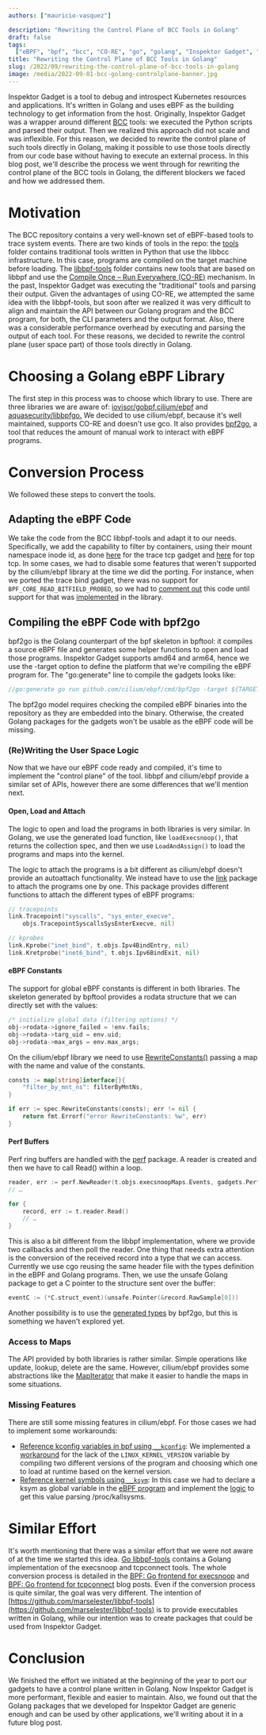 ```yaml
---
authors: ["mauricio-vasquez"]

description: "Rewriting the Control Plane of BCC Tools in Golang"
draft: false
tags:
  ["eBPF", "bpf", "bcc", "CO-RE", "go", "golang", "Inspektor Gadget", "gadget"]
title: "Rewriting the Control Plane of BCC Tools in Golang"
slug: /2022/09/rewriting-the-control-plane-of-bcc-tools-in-golang
image: /media/2022-09-01-bcc-golang-controlplane-banner.jpg
---
```


Inspektor Gadget is a tool to debug and introspect Kubernetes
resources and applications. It's written in Golang and uses eBPF as the
building technology to get information from the host. Originally,
Inspektor Gadget was a wrapper around different
[BCC](https://github.com/iovisor/bcc/) tools: we executed the Python
scripts and parsed their output. Then we realized this approach did not
scale and was inflexible. For this reason, we decided to rewrite the
control plane of such tools directly in Golang, making it possible to
use those tools directly from our code base without having to execute an
external process. In this blog post, we'll describe the process we went
through for rewriting the control plane of the BCC tools in Golang, the
different blockers we faced and how we addressed them.

# Motivation

The BCC repository contains a very well-known set of eBPF-based tools to
trace system events. There are two kinds of tools in the repo: the
[tools](https://github.com/iovisor/bcc/tree/master/tools) folder
contains traditional tools written in Python that use the libbcc
infrastructure. In this case, programs are compiled on the target
machine before loading. The
[libbpf-tools](https://github.com/iovisor/bcc/tree/master/libbpf-tools)
folder contains new tools that are based on libbpf and use the [Compile
Once – Run Everywhere
(CO-RE)](https://nakryiko.com/posts/bpf-portability-and-co-re/)
mechanism. In the past, Inspektor Gadget was executing the "traditional"
tools and parsing their output. Given the advantages of using CO-RE, we
attempted the same idea with the libbpf-tools, but soon after we
realized it was very difficult to align and maintain the API between our
Golang program and the BCC program, for both, the CLI parameters and the
output format. Also, there was a considerable performance overhead by
executing and parsing the output of each tool. For these reasons, we
decided to rewrite the control plane (user space part) of those tools
directly in Golang.

# Choosing a Golang eBPF Library

The first step in this process was to choose which library to use. There
are three libraries we are aware of:
[iovisor/gobpf,](https://github.com/iovisor/gobpf/)[cilium/ebpf](https://github.com/cilium/ebpf:)
and [aquasecurity/libbpfgo.](https://github.com/aquasecurity/libbpfgo)
We decided to use cilium/ebpf, because it's well maintained, supports
CO-RE and doesn't use gco. It also provides
[bpf2go](https://pkg.go.dev/github.com/cilium/ebpf/cmd/bpf2go), a tool
that reduces the amount of manual work to interact with eBPF programs.

# Conversion Process

We followed these steps to convert the tools.

## Adapting the eBPF Code

We take the code from the BCC libbpf-tools and adapt it to our needs.
Specifically, we add the capability to filter by containers, using their
mount namespace inode id, as done
[here](https://github.com/inspektor-gadget/inspektor-gadget/commit/2fe54795311647b89d3e17a69f885f051706b392)
for the trace tcp gadget and
[here](https://github.com/inspektor-gadget/inspektor-gadget/commit/5c1ee18715b60d5182e217e5d3ef61be8921f8dd)
for top tcp. In some cases, we had to disable some features that weren't
supported by the cilium/ebpf library at the time we did the porting. For
instance, when we ported the trace bind gadget, there was no support for
`BPF_CORE_READ_BITFIELD_PROBED`, so we had to [comment
out](https://github.com/inspektor-gadget/inspektor-gadget/commit/e07760daa99bd3517315cfb56c23ae214dab8d66)
this code until support for that was
[implemented](https://github.com/cilium/ebpf/pull/573) in the library.

## Compiling the eBPF Code with bpf2go

bpf2go is the Golang counterpart of the bpf skeleton in bpftool: it
compiles a source eBPF file and generates some helper functions to open
and load those programs. Inspektor Gadget supports amd64 and arm64,
hence we use the -target option to define the platform that we're
compiling the eBPF program for. The "go:generate" line to compile the
gadgets looks like:

```go
//go:generate go run github.com/cilium/ebpf/cmd/bpf2go -target ${TARGET} -cc clang execsnoop ./bpf/execsnoop.bpf.c -- I./bpf/ -I../../../../${TARGET}
```

The bpf2go model requires checking the compiled eBPF binaries into the
repository as they are embedded into the binary. Otherwise, the created
Golang packages for the gadgets won't be usable as the eBPF code will be
missing.

### (Re)Writing the User Space Logic

Now that we have our eBPF code ready and compiled, it's time to
implement the "control plane" of the tool. libbpf and cilium/ebpf
provide a similar set of APIs, however there are some differences that
we'll mention next.

#### Open, Load and Attach

The logic to open and load the programs in both libraries is very
similar. In Golang, we use the generated load function, like
`loadExecsnoop()`, that returns the collection spec, and then we use
`LoadAndAssign()` to load the programs and maps into the kernel.

The logic to attach the programs is a bit different as cilium/ebpf
doesn't provide an autoattach functionality. We instead have to use the
[link](https://pkg.go.dev/github.com/cilium/ebpf/link) package to attach
the programs one by one. This package provides different functions to
attach the different types of eBPF programs:

```go
// tracepoints
link.Tracepoint("syscalls", "sys_enter_execve",
	objs.TracepointSyscallsSysEnterExecve, nil)

// kprobes
link.Kprobe("inet_bind", t.objs.Ipv4BindEntry, nil)
link.Kretprobe("inet6_bind", t.objs.Ipv6BindExit, nil)
```

#### eBPF Constants

The support for global eBPF constants is different in both libraries. The skeleton generated by bpftool provides a rodata structure that we can directly set with the values:

```c
/* initialize global data (filtering options) */
obj->rodata->ignore_failed = !env.fails;
obj->rodata->targ_uid = env.uid;
obj->rodata->max_args = env.max_args;
```

On the cilium/ebpf library we need to use
[RewriteConstants()](https://pkg.go.dev/github.com/cilium/ebpf#CollectionSpec.RewriteConstants)
passing a map with the name and value of the constants.

```go
consts := map[string]interface{}{
	"filter_by_mnt_ns": filterByMntNs,
}

if err := spec.RewriteConstants(consts); err != nil {
	return fmt.Errorf("error RewriteConstants: %w", err)
}
```

#### Perf Buffers

Perf ring buffers are handled with the
[perf](https://pkg.go.dev/github.com/cilium/ebpf/perf) package. A reader
is created and then we have to call Read() within a loop.

```go
reader, err := perf.NewReader(t.objs.execsnoopMaps.Events, gadgets.PerfBufferPages*os.Getpagesize())
// …

for {
	record, err := t.reader.Read()
	// …
}
```

This is also a bit different from the libbpf implementation, where we
provide two callbacks and then poll the reader. One thing that needs
extra attention is the conversion of the received record into a type
that we can access. Currently we use cgo reusing the same header file
with the types definition in the eBPF and Golang programs. Then, we use
the unsafe Golang package to get a C pointer to the structure sent over
the buffer:

```go
eventC := (*C.struct_event)(unsafe.Pointer(&record.RawSample[0]))
```

Another possibility is to use the [generated
types](https://github.com/cilium/ebpf/tree/master/cmd/bpf2go#generated-types)
by bpf2go, but this is something we haven't explored yet.

### Access to Maps

The API provided by both libraries is rather similar. Simple operations
like update, lookup, delete are the same. However, cilium/ebpf provides
some abstractions like the
[MapIterator](https://pkg.go.dev/github.com/cilium/ebpf#MapIterator)
that make it easier to handle the maps in some situations.

### Missing Features

There are still some missing features in cilium/ebpf. For those cases we
had to implement some workarounds:

- [Reference kconfig variables in bpf using
  `__kconfig`](https://github.com/cilium/ebpf/issues/698): We implemented
  a
  [workaround](https://github.com/inspektor-gadget/inspektor-gadget/blob/v0.7.1/pkg/gadgets/profile/block-io/tracer/bpf/biolatency.bpf.c#L82-L86)
  for the lack of the `LINUX_KERNEL_VERSION` variable by compiling two
  different versions of the program and choosing which one to load at
  runtime based on the kernel version.
- [Reference kernel symbols using
  `__ksym`](https://github.com/cilium/ebpf/issues/761): In this case we
  had to declare a ksym as global variable in the [eBPF
  program](https://github.com/inspektor-gadget/inspektor-gadget/blob/v0.7.1/pkg/gadgets/top/ebpf/piditer/bpf/pid_iter.bpf.c#L9)
  and implement the
  [logic](https://github.com/inspektor-gadget/inspektor-gadget/blob/v0.7.1/pkg/gadgets/top/ebpf/piditer/iter.go#L59-L99)
  to get this value parsing /proc/kallsysms.

# Similar Effort

It's worth mentioning that there was a similar effort that we were not
aware of at the time we started this idea. [Go
libbpf-tools](https://github.com/marselester/libbpf-tools) contains a
Golang implementation of the execsnoop and tcpconnect tools. The whole
conversion process is detailed in the [BPF: Go frontend for
execsnoop](https://marselester.com/bpf-go-frontend-for-execsnoop.html)
and [BPF: Go frontend for
tcpconnect](https://marselester.com/bpf-go-frontend-for-tcpconnect.html)
blog posts. Even if the conversion process is quite similar, the goal
was very different. The intention of
[https://github.com/marselester/libbpf-tools](https://github.com/marselester/libbpf-tools)
is to provide executables written in Golang, while our intention was to
create packages that could be used from Inspektor Gadget.

# Conclusion

We finished the effort we initiated at the beginning of the year to port
our gadgets to have a control plane written in Golang. Now Inspektor
Gadget is more performant, flexible and easier to maintain. Also, we
found out that the Golang packages that we developed for Inspektor
Gadget are generic enough and can be used by other applications, we'll
writing about it in a future blog post.
